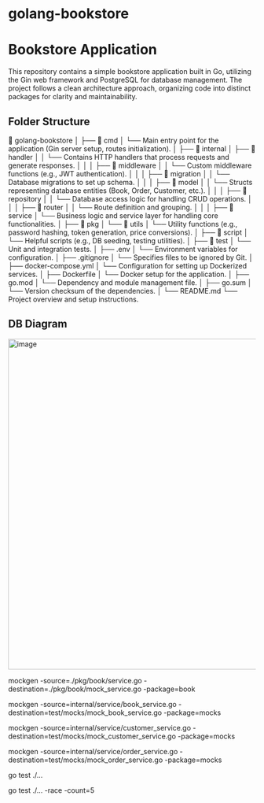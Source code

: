 # golang-bookstore

# Bookstore Application

This repository contains a simple bookstore application built in Go, utilizing the Gin web framework and PostgreSQL for database management. The project follows a clean architecture approach, organizing code into distinct packages for clarity and maintainability.

## Folder Structure

📁 golang-bookstore │
├── 📁 cmd
│ └── Main entry point for the application (Gin server setup, routes initialization).
│
├── 📁 internal
│ ├── 📁 handler
│ │ └── Contains HTTP handlers that process requests and generate responses.
│ │
│ ├── 📁 middleware
│ │ └── Custom middleware functions (e.g., JWT authentication).
│ │
│ ├── 📁 migration
│ │ └── Database migrations to set up schema.
│ │
│ ├── 📁 model
│ │ └── Structs representing database entities (Book, Order, Customer, etc.).
│ │
│ ├── 📁 repository
│ │ └── Database access logic for handling CRUD operations.
│ │
│ ├── 📁 router
│ │ └── Route definition and grouping.
│ │
│ ├── 📁 service
│ └── Business logic and service layer for handling core functionalities.
│
├── 📁 pkg
│ └── 📁 utils
│ └── Utility functions (e.g., password hashing, token generation, price conversions).
│
├── 📁 script
│ └── Helpful scripts (e.g., DB seeding, testing utilities).
│
├── 📁 test
│ └── Unit and integration tests.
│
├── .env
│ └── Environment variables for configuration.
│
├── .gitignore
│ └── Specifies files to be ignored by Git.
│
├── docker-compose.yml
│ └── Configuration for setting up Dockerized services.
│
├── Dockerfile
│ └── Docker setup for the application.
│
├── go.mod
│ └── Dependency and module management file.
│
├── go.sum
│ └── Version checksum of the dependencies.
│
└── README.md
└── Project overview and setup instructions.

## DB Diagram

<img width="672" alt="image" src="https://github.com/user-attachments/assets/297ffc1e-72c3-4156-9fe1-9b33ceb5dae0">

mockgen -source=./pkg/book/service.go -destination=./pkg/book/mock_service.go -package=book

mockgen -source=internal/service/book_service.go -destination=test/mocks/mock_book_service.go -package=mocks

mockgen -source=internal/service/customer_service.go -destination=test/mocks/mock_customer_service.go -package=mocks

mockgen -source=internal/service/order_service.go -destination=test/mocks/mock_order_service.go -package=mocks

go test ./...

go test ./... -race -count=5
